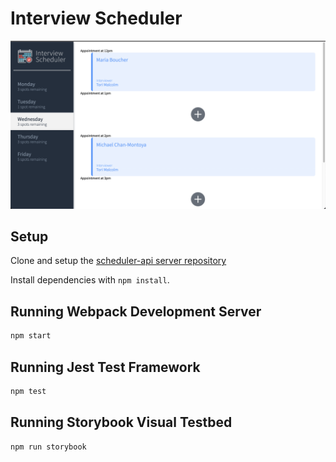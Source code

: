 # Interview Scheduler

![alt text](https://raw.githubusercontent.com/ohgeejoe/interviewScheduler/master/public/screenshot.png)


## Setup

Clone and setup the [scheduler-api server repository](https://github.com/lighthouse-labs/scheduler-api)

Install dependencies with `npm install`.

## Running Webpack Development Server

```sh
npm start
```

## Running Jest Test Framework

```sh
npm test
```

## Running Storybook Visual Testbed

```sh
npm run storybook
```
